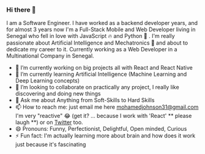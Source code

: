 ### Hi there 👋

<!--
**LPIX-11/LPIX-11** is a ✨ _special_ ✨ repository because its `README.md` (this file) appears on your GitHub profile.

Here are some ideas to get you started:

- 🔭 I’m currently working on ...
- 🌱 I’m currently learning ...
- 👯 I’m looking to collaborate on ...
- 🤔 I’m looking for help with ...
- 💬 Ask me about ...
- 📫 How to reach me: ...
- 😄 Pronouns: ...
- ⚡ Fun fact: ...
-->

I am a Software Engineer. I have worked as a backend developer years, and for almost 3 years now I'm a Full-Stack Mobile and Web Developer living in Senegal who fell in love with JavaScript 🔥  and Python 🐍 . 
I'm really passionate about Artificial Intelligence and Mechatronics 🤖 and about to dedicate my career to it.
Currently working as a Web Developer in a Multinational Company in Senegal. 

- 🔭 I’m currently working on big projects all with React and React Native
- 🌱 I’m currently learning Artificial Intelligence (Machine Learning and Deep Learning concepts)
- 👯 I’m looking to collaborate on practically any project, I really like discovering and doing new things
- 💬 Ask me about Anything from Soft-Skills to Hard Skills
- 📫 How to reach me: just email me here mohamedjohnson31@gmail.com I'm very "reactive" 😂 (get it? ... because I work with 'React' ** please laugh **) or on [Twitter](https://twitter.com/lpix_11) too.
- 😄 Pronouns: Funny, Perfectionist, Delightful, Open minded, Curious
- ⚡ Fun fact: I'm actually learning more about brain and how does it work just because it's fascinating
